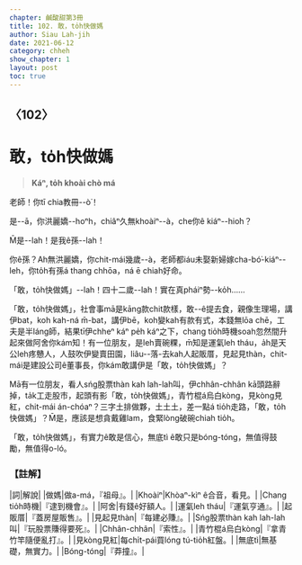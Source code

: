 ```yaml
---
chapter: 鹹酸甜第3冊
title: 102. 敢，to̍h快做媽
author: Siau Lah-jih
date: 2021-06-12
category: chheh
show_chapter: 1
layout: post
toc: true
---
```


## 〈102〉
# 敢，to̍h快做媽
> **Káⁿ, to̍h khoài chò má**
 
老師！你tī chia教冊--ò͘！

是--ā，你洪麗嬌--hoⁿh，chiâⁿ久無khoàiⁿ--à，che你ê kiáⁿ--hio͘h？

M̄是--lah！是我ê孫--lah！

你ê孫？Ah無洪麗嬌，你chit-mái幾歲--à，老師都iáu未娶新婦嫁cha-bó͘-kiáⁿ--leh，你to̍h有孫á thang chhōa，ná ē chiah好命。

「敢，to̍h快做媽」--lah！四十二歲--lah！實在真pháiⁿ勢--ko̍h……

「敢，to̍h快做媽」，社會事mā是kāng款chit款樣，敢--ê提去食，親像生理場，講伊bat，koh kah-ná m̄-bat，講伊bē，koh變kah有款有式，本錢無lōa chē，工夫是半láng師，結果tī伊chheⁿ káⁿ pe̍h káⁿ之下，chang tio̍h時機soah忽然間升起來做阿舍你kám知！有一位朋友，是leh賣碗粿，m̄知是運氣leh tháu，a̍h是天公leh疼戇人，人鼓吹伊變賣田園，liâu--落-去kah人起販厝，見起見thàn，chit-mái是建設公司ê董事長，你kám敢講伊是「敢，to̍h快做媽」？

Mā有一位朋友，看人sńg股票thàn kah lah-lah叫，伊chhân-chhân kā頭路辭掉，ta̍k工走股市，起頭有影「敢，to̍h快做媽」，青竹棍á烏白kòng，見kòng見紅，chit-mái án-chóaⁿ？三字土排做夥，土土土，差一點á tio̍h走路，「敢，to̍h快做媽」？M̄是，應該是想貪戴雞lam，食緊lòng破碗chiah tio̍h。

「敢，to̍h快做媽」，有實力ê敢是信心，無底tì ê敢只是bóng-tóng，無值得鼓勵，無值得o-ló。

 
### 【註解】

|詞|解說|
|做媽|做a-má，『祖母』。|
|Khoàiⁿ|Khòaⁿ-kìⁿ ê合音，看見。|
|Chang tio̍h時機|『逮到機會』。|
|阿舍|有錢ê好額人。|
|運氣leh tháu|『運氣亨通』。|
|起販厝|『蓋房屋販售』。|
|見起見thàn|『每建必賺』。|
|Sńg股票thàn kah lah-lah叫|『玩股票賺得要死』。|
|Chhân-chhân|『索性』。|
|青竹棍á烏白kòng|『拿青竹竿隨便亂打』。|
|見kòng見紅|每chi̍t-pái買lóng tú-tio̍h紅盤。|
|無底tì|無基礎，無實力。|
|Bóng-tóng|『莽撞』。|
